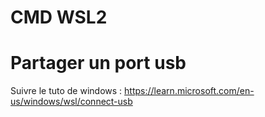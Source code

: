 # CMD WSL2

# Partager un port usb
Suivre le tuto de windows : https://learn.microsoft.com/en-us/windows/wsl/connect-usb
